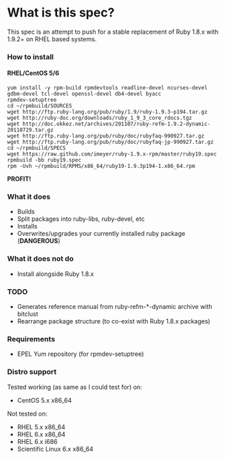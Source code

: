 # What is this spec?

This spec is an attempt to push for a stable replacement of Ruby 1.8.x with 1.9.2+ on RHEL based systems.

### How to install

#### RHEL/CentOS 5/6

    yum install -y rpm-build rpmdevtools readline-devel ncurses-devel gdbm-devel tcl-devel openssl-devel db4-devel byacc
    rpmdev-setuptree
    cd ~/rpmbuild/SOURCES
    wget http://ftp.ruby-lang.org/pub/ruby/1.9/ruby-1.9.3-p194.tar.gz
    wget http://ruby-doc.org/downloads/ruby_1_9_3_core_rdocs.tgz
    wget http://doc.okkez.net/archives/201107/ruby-refm-1.9.2-dynamic-20110729.tar.gz
    wget http://ftp.ruby-lang.org/pub/ruby/doc/rubyfaq-990927.tar.gz
    wget http://ftp.ruby-lang.org/pub/ruby/doc/rubyfaq-jp-990927.tar.gz
    cd ~/rpmbuild/SPECS
    wget https://raw.github.com/imeyer/ruby-1.9.x-rpm/master/ruby19.spec
    rpmbuild -bb ruby19.spec
    rpm -Uvh ~/rpmbuild/RPMS/x86_64/ruby19-1.9.3p194-1.x86_64.rpm

**PROFIT!**

### What it does

+ Builds
+ Split packages into ruby-libs, ruby-devel, etc
+ Installs
+ Overwrites/upgrades your currently installed ruby package (**DANGEROUS**)

### What it does **not** do

+ Install alongside Ruby 1.8.x

### TODO

+ Generates reference manual from ruby-refm-*-dynamic archive with bitclust
+ Rearrange package structure (to co-exist with Ruby 1.8.x packages)

### Requirements

+ EPEL Yum repository (for rpmdev-setuptree)

### Distro support

Tested working (as same as I could test for) on:

* CentOS 5.x x86_64

Not tested on:

* RHEL 5.x x86_64
* RHEL 6.x x86_64
* RHEL 6.x i686
* Scientific Linux 6.x x86_64
